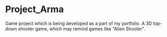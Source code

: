 # Project_Arma
Game project which is being developed as a part of my portfolio. A 3D top-down shooter game, which may remind games like "Alien Shooter".
